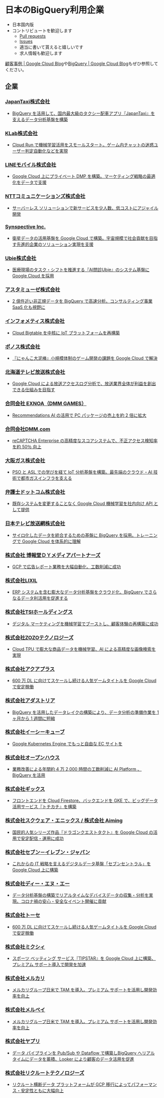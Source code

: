 # 日本のBigQuery利用企業

- 日本国内版
- コントリビュートを歓迎します
  - [Pull requests](https://github.com/bqfun/bqfun/edit/main/docs/bigquery-users-in-japan.md)
  - [Issues](https://github.com/bqfun/bqfun/issues)
  - 適当に書いて貰えると嬉しいです
  - 求人情報も歓迎します


[顧客事例 | Google Cloud Blog](https://cloud.google.com/blog/ja/topics/customers)や[BigQuery | Google Cloud Blog](https://cloud.google.com/blog/ja/products/bigquery)もぜひ参照してください。

## 企業

### [JapanTaxi株式会社](https://japantaxi.co.jp/)
- [BigQuery を活用して、国内最大級のタクシー配車アプリ『JapanTaxi』を支えるデータ分析基盤を構築](https://cloud.google.com/blog/ja/topics/customers/japantaxi-bigquery/)
### [KLab株式会社](https://www.klab.com/jp)
- [Cloud Run で機械学習活用をスモールスタート。ゲーム内チャットの迷惑ユーザー判定自動化などを実現](https://cloud.google.com/blog/ja/topics/customers/klab-cloud-run/)
### [LINEモバイル株式会社](https://mobile.line.me/)
- [Google Cloud 上にプライベート DMP を構築。マーケティング戦略の最適化をデータで支援](https://cloud.google.com/blog/ja/topics/customers/line-mobile-private-dmp/)
### [NTTコミュニケーションズ株式会社](https://www.ntt.com/)
- [サーバーレス ソリューションで新サービスを少人数、低コストにアジャイル開発](https://cloud.google.com/blog/ja/topics/customers/ntt-com-serverless-solution/)
### [Synspective Inc.](https://synspective.com/jp/)
- [衛星データの活用基盤を Google Cloud で構築。宇宙規模で社会貢献を目指す先進的企業のソリューション実現を支援](https://cloud.google.com/blog/ja/topics/customers/synspective-inc-google-cloud/)
### [Ubie株式会社](https://ubie.life/)
- [医療現場のタスク・シフトを推進する『AI問診Ubie』のシステム基盤に Google Cloud を採用](https://cloud.google.com/blog/ja/topics/customers/ubie-ai--google-cloud/)
### [アスタミューゼ株式会社](https://www.astamuse.co.jp/)
- [2 億件近い非正規データを BigQuery で高速分析。コンサルティング事業 SaaS 化も視野に](https://cloud.google.com/blog/ja/topics/customers/astamuse-bigquery-saas/)
### [インフォメティス株式会社](https://www.informetis.com/)
- [Cloud Bigtable を中核に IoT プラットフォームを再構築](https://cloud.google.com/blog/ja/topics/customers/informetis-cloud-bigtable-iot/)
### [ポノス株式会社](https://www.ponos.jp/)
- [『にゃんこ大泥棒』小規模体制のゲーム開発の課題を Google Cloud で解決](https://cloud.google.com/blog/ja/topics/customers/ponos/)
### [北海道テレビ放送株式会社](https://www.htb.co.jp/)
- [Google Cloud による放送アクセスログ分析で、放送業界全体が利益を創出できる仕組みを目指す](https://cloud.google.com/blog/ja/topics/customers/hokkaido-tv-log-analysis/)
### [合同会社 EXNOA（DMM GAMES）](https://dmmgames.co.jp/)
- [Recommendations AI の活用で PC パッケージの売上を約 2 倍に拡大](https://cloud.google.com/blog/ja/topics/customers/exnoa-dmm-games-recommendations-ai/)
### [合同会社DMM.com](https://dmm-corp.com/)
- [reCAPTCHA Enterprise の高精度なスコアシステムで、不正アクセス検知率を約 50％ 向上](https://cloud.google.com/blog/ja/topics/customers/dmm-com-recaptcha-enterprise/)
### [大阪ガス株式会社](https://www.osakagas.co.jp/)
- [PSO と ASL での学びを経て IoT 分析基盤を構築。最先端のクラウド・AI 技術で都市ガスインフラを支える](https://cloud.google.com/blog/ja/topics/customers/osakagas-pso-asl-bq/)
### [弁護士ドットコム株式会社](https://corporate.bengo4.com/)
- [既存システムを変更することなく Google Cloud 機械学習を社内向け API として提供](https://cloud.google.com/blog/ja/topics/customers/bengoshi-com-google-cloud-ml-api/)
### [日本テレビ放送網株式会社](https://www.ntv.co.jp/)
- [サイロ化したデータを統合するための基盤に BigQuery を採用。トレーニングで Google Cloud を体系的に理解](https://cloud.google.com/blog/ja/topics/customers/ntv-bigquery/)
### [株式会社 博報堂ＤＹメディアパートナーズ](https://www.hakuhodody-media.co.jp/)
- [GCP で広告レポート業務を大幅自動化、工数削減に成功](https://cloud.google.com/blog/ja/topics/customers/hakuhodo-dy-media-partners-gcp/)
### [株式会社LIXIL](https://www.lixil.co.jp/)
- [ERP システムを含む膨大なデータ分析基盤をクラウド化、BigQuery でさらなるデータ利活用を促進する](https://cloud.google.com/blog/ja/topics/customers/lixil-erp-bigquery/)
### [株式会社TSIホールディングス](https://www.tsi-holdings.com/)
- [デジタル マーケティングを機械学習でブーストし、顧客体験の再構築に成功](https://cloud.google.com/blog/ja/topics/customers/tsi-holdings-digital-marketing-ml/)
### [株式会社ZOZOテクノロジーズ](https://tech.zozo.com/)
- [Cloud TPU で膨大な商品データを機械学習、AI による高精度な画像検索を実現](https://cloud.google.com/blog/ja/topics/customers/zozo-technologies-cloud-tpu-ai/)
### [株式会社アクアプラス](https://aquaplus.jp/)
- [600 万 DL に向けてスケールし続ける人気ゲームタイトルを Google Cloud で安定稼働](https://cloud.google.com/blog/ja/topics/customers/aquaplus-google-cloud-/)
### [株式会社アダストリア](https://www.adastria.co.jp/)
- [BigQuery を活用したデータレイクの構築により、データ分析の準備作業を 1 ヶ月から 1 週間に短縮](https://cloud.google.com/blog/ja/topics/customers/adastria-building-data-lake-using-bigquery/)
### [株式会社イーシーキューブ](https://www.ec-cube.co.jp/)
- [Google Kubernetes Engine でもっと自由な EC サイトを](https://cloud.google.com/blog/ja/topics/customers/google-kubernetes-engine-ec-cube/)
### [株式会社オープンハウス](https://oh.openhouse-group.com/)
- [業務改善による年間約 4 万 2,000 時間の工数削減に AI Platform 、BigQuery を活用](https://cloud.google.com/blog/ja/topics/customers/openhouse-using-ai-platform-and-bigquery/)
### [株式会社ギックス](https://www.gixo.jp/)
- [フロントエンドを Cloud Firestore、バックエンドを GKE で、ビッグデータ活用サービス『トチカチ』を構築](https://cloud.google.com/blog/ja/topics/customers/gixo-firestore-gke-bq/)
### [株式会社スクウェア・エニックス / 株式会社 Aiming](https://www.jp.square-enix.com/)
- [国民的人気シリーズ作品『ドラゴンクエストタクト』を Google Cloud の活用で安定配信・運用に成功](https://cloud.google.com/blog/ja/topics/customers/square-enix-aiming/)
### [株式会社セブン－イレブン・ジャパン](https://www.sej.co.jp/)
- [これからの IT 戦略を支えるデジタルデータ基盤「セブンセントラル」を Google Cloud 上に構築](https://cloud.google.com/blog/ja/topics/customers/seven-central-on-google-cloud-platform/)
### [株式会社ディー・エヌ・エー](https://dena.com/jp)
- [データ分析基盤の構築でリアルタイムなデバイスデータの収集・分析を実現。コロナ禍の安心・安全なイベント開催に貢献](https://cloud.google.com/blog/ja/topics/customers/dena-building-data-analysis-infra/)
### [株式会社トーセ](http://www.tose.co.jp/)
- [600 万 DL に向けてスケールし続ける人気ゲームタイトルを Google Cloud で安定稼働](https://cloud.google.com/blog/ja/topics/customers/aquaplus-google-cloud-/)
### [株式会社ミクシィ](https://mixi.co.jp/)
- [スポーツ ベッティング サービス『TIPSTAR』を Google Cloud 上に構築、プレミアム サポート導入で開発を加速](https://cloud.google.com/blog/ja/topics/customers/mixi-tipstar-google-cloud/)
### [株式会社メルカリ](https://about.mercari.com/)
- [メルカリグループ日米で TAM を導入。プレミアム サポートを活用し開発効率を向上](https://cloud.google.com/blog/ja/topics/customers/mercari-tam/)
### [株式会社メルペイ](https://jp.merpay.com/)
- [メルカリグループ日米で TAM を導入。プレミアム サポートを活用し開発効率を向上](https://cloud.google.com/blog/ja/topics/customers/mercari-tam/)
### [株式会社ヤプリ](https://yapp.li/)
- [データ パイプラインを Pub/Sub や Dataflow で構築しBigQuery へリアルタイムにデータを蓄積、Looker により顧客のデータ活用を促進](https://cloud.google.com/blog/ja/topics/customers/yappli-pubsub-dataflow-bigquery/)
### [株式会社リクルートテクノロジーズ](https://recruit-tech.co.jp/)
- [リクルート横断データ プラットフォームが GCP 移行によってパフォーマンス・安定性ともに大幅向上](https://cloud.google.com/blog/ja/topics/customers/recruit-techologies-data-platform/)
